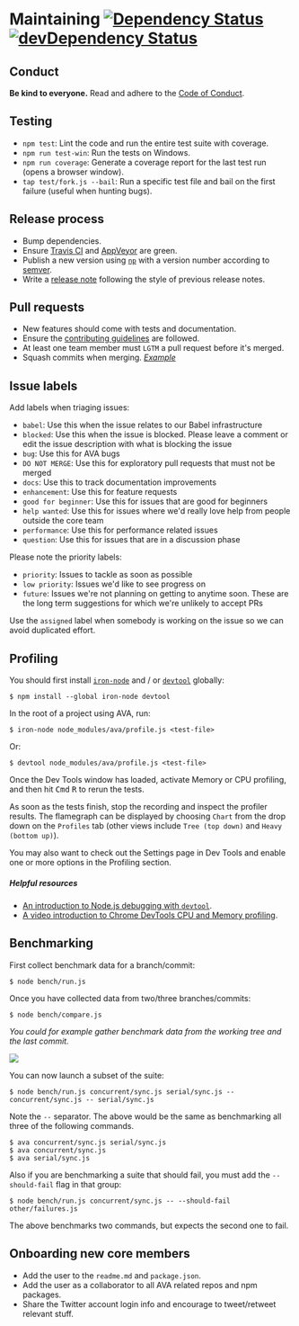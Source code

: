 # Maintaining [![Dependency Status](https://david-dm.org/avajs/ava.svg)](https://david-dm.org/avajs/ava) [![devDependency Status](https://david-dm.org/avajs/ava/dev-status.svg)](https://david-dm.org/avajs/ava#info=devDependencies)


## Conduct

**Be kind to everyone.**
Read and adhere to the [Code of Conduct](code-of-conduct.md).


## Testing

 - `npm test`: Lint the code and run the entire test suite with coverage.
 - `npm run test-win`: Run the tests on Windows.
 - `npm run coverage`: Generate a coverage report for the last test run (opens a browser window).
 - `tap test/fork.js --bail`: Run a specific test file and bail on the first failure (useful when hunting bugs).


## Release process

- Bump dependencies.
- Ensure [Travis CI](https://travis-ci.org/avajs/ava) and [AppVeyor](https://ci.appveyor.com/project/avajs/ava/branch/master) are green.
- Publish a new version using [`np`](https://github.com/sindresorhus/np) with a version number according to [semver](http://semver.org).
- Write a [release note](https://github.com/avajs/ava/releases/new) following the style of previous release notes.


## Pull requests

- New features should come with tests and documentation.
- Ensure the [contributing guidelines](contributing.md) are followed.
- At least one team member must `LGTM` a pull request before it's merged.
- Squash commits when merging. *[Example](https://github.com/avajs/ava/commit/0675d3444da6958b54c7e5eada91034e516bc97c)*


## Issue labels

Add labels when triaging issues:

* `babel`: Use this when the issue relates to our Babel infrastructure
* `blocked`: Use this when the issue is blocked. Please leave a comment or edit the issue description with what is blocking the issue
* `bug`: Use this for AVA bugs
* `DO NOT MERGE`: Use this for exploratory pull requests that must not be merged
* `docs`: Use this to track documentation improvements
* `enhancement`: Use this for feature requests
* `good for beginner`: Use this for issues that are good for beginners
* `help wanted`: Use this for issues where we'd really love help from people outside the core team
* `performance`: Use this for performance related issues
* `question`: Use this for issues that are in a discussion phase

Please note the priority labels:

* `priority`: Issues to tackle as soon as possible
* `low priority`: Issues we'd like to see progress on
* `future`: Issues we're not planning on getting to anytime soon. These are the long term suggestions for which we're unlikely to accept PRs

Use the `assigned` label when somebody is working on the issue so we can avoid duplicated effort.

## Profiling

You should first install [`iron-node`](https://github.com/s-a/iron-node) and / or [`devtool`](https://github.com/Jam3/devtool) globally:

```
$ npm install --global iron-node devtool
```

In the root of a project using AVA, run:

```
$ iron-node node_modules/ava/profile.js <test-file>
```

Or:

```
$ devtool node_modules/ava/profile.js <test-file>
```

Once the Dev Tools window has loaded, activate Memory or CPU profiling, and then hit <kbd>Cmd</kbd> <kbd>R</kbd> to rerun the tests.

As soon as the tests finish, stop the recording and inspect the profiler results. The flamegraph can be displayed by choosing `Chart` from the drop down on the `Profiles` tab (other views include `Tree (top down)` and `Heavy (bottom up)`).

You may also want to check out the Settings page in Dev Tools and enable one or more options in the Profiling section.

##### Helpful resources

 - [An introduction to Node.js debugging with `devtool`](http://mattdesl.svbtle.com/debugging-nodejs-in-chrome-devtools).
 - [A video introduction to Chrome DevTools CPU and Memory profiling](https://www.youtube.com/watch?v=KKwmdTByxLk).


## Benchmarking

First collect benchmark data for a branch/commit:

```
$ node bench/run.js
```

Once you have collected data from two/three branches/commits:

```
$ node bench/compare.js
```

*You could for example gather benchmark data from the working tree and the last commit.*

![](https://cloud.githubusercontent.com/assets/4082216/12700805/bf18f730-c7bf-11e5-8a4f-fec0993c053f.png)

You can now launch a subset of the suite:

```
$ node bench/run.js concurrent/sync.js serial/sync.js -- concurrent/sync.js -- serial/sync.js
```

Note the `--` separator. The above would be the same as benchmarking all three of the following commands.

```
$ ava concurrent/sync.js serial/sync.js
$ ava concurrent/sync.js
$ ava serial/sync.js
```

Also if you are benchmarking a suite that should fail, you must add the `--should-fail` flag in that group:

```
$ node bench/run.js concurrent/sync.js -- --should-fail other/failures.js
```

The above benchmarks two commands, but expects the second one to fail.


## Onboarding new core members

- Add the user to the `readme.md` and `package.json`.
- Add the user as a collaborator to all AVA related repos and npm packages.
- Share the Twitter account login info and encourage to tweet/retweet relevant stuff.
